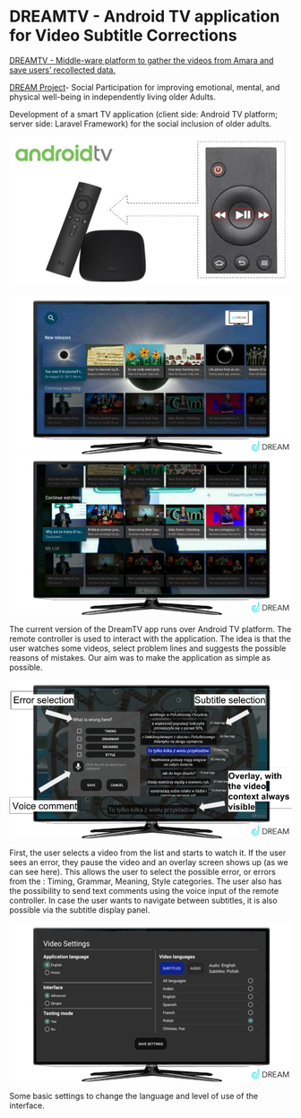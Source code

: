 # DREAMTV - Android TV application for Video Subtitle Corrections
 
 [DREAMTV - Middle-ware platform to gather the videos from Amara and save users’ recollected data.](https://github.com/manununhez/dreamtv-server)
 
[DREAM Project](https://sites.google.com/a/unitn.it/rise-dream/)- Social Participation for improving emotional, mental, and physical well-being in independently living older Adults.  

Development of a smart TV application (client side: Android TV platform; server side: Laravel Framework) for the social inclusion of older adults. 

![Pilot setting](img/dreamtv_pilot_setting.jpg)

![Main Screen](img/dreamtv_main_screen.png)
![Main Screen 2](img/dreamtv_main_screen_2.png)

The current version of the DreamTV app runs over Android TV platform. The remote controller is used to interact with the application. The idea is that the user watches some videos, select problem lines and suggests the possible reasons of mistakes. Our aim was to make the application as simple as possible.

![Reasons dialog](img/dreamtv_reasons_dialog.png)

First, the user selects a video from the list and starts to watch it. If the user sees an error, they pause the video and an overlay screen shows up (as we can see here). This allows the user to select the possible error, or errors from the : Timing, Grammar, Meaning, Style categories.
The user also has the possibility to send text comments using the voice input of the remote controller. In case the user wants to navigate between subtitles, it is also possible via the subtitle display panel. 


![Settings](img/dreamtv_settings.png)

Some basic settings to change the language and level of use of the interface.

